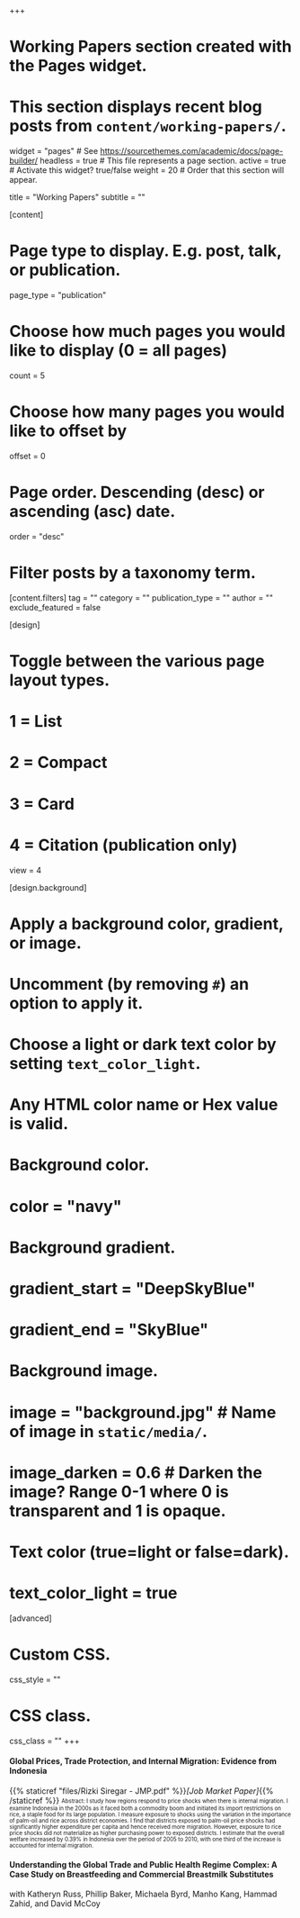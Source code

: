 +++
# Working Papers section created with the Pages widget.
# This section displays recent blog posts from `content/working-papers/`.

widget = "pages"  # See https://sourcethemes.com/academic/docs/page-builder/
headless = true  # This file represents a page section.
active = true  # Activate this widget? true/false
weight = 20  # Order that this section will appear.

title = "Working Papers"
subtitle = ""

[content]
  # Page type to display. E.g. post, talk, or publication.
  page_type = "publication"
  
  # Choose how much pages you would like to display (0 = all pages)
  count = 5
  
  # Choose how many pages you would like to offset by
  offset = 0

  # Page order. Descending (desc) or ascending (asc) date.
  order = "desc"

  # Filter posts by a taxonomy term.
  [content.filters]
    tag = ""
    category = ""
    publication_type = ""
    author = ""
    exclude_featured = false
  
[design]
  # Toggle between the various page layout types.
  #   1 = List
  #   2 = Compact
  #   3 = Card
  #   4 = Citation (publication only)
  view = 4
  
[design.background]
  # Apply a background color, gradient, or image.
  #   Uncomment (by removing `#`) an option to apply it.
  #   Choose a light or dark text color by setting `text_color_light`.
  #   Any HTML color name or Hex value is valid.
    
  # Background color.
  # color = "navy"
  
  # Background gradient.
  # gradient_start = "DeepSkyBlue"
  # gradient_end = "SkyBlue"
  
  # Background image.
  # image = "background.jpg"  # Name of image in `static/media/`.
  # image_darken = 0.6  # Darken the image? Range 0-1 where 0 is transparent and 1 is opaque.

  # Text color (true=light or false=dark).
  # text_color_light = true  
  
[advanced]
 # Custom CSS. 
 css_style = ""
 
 # CSS class.
 css_class = ""
+++
#### **Global Prices, Trade Protection, and Internal Migration: Evidence from Indonesia**
{{% staticref "files/Rizki Siregar - JMP.pdf" %}}_[Job Market Paper]_{{% /staticref %}}
<sub><sup>Abstract: I study how regions respond to price shocks when there is internal migration. I examine Indonesia in the 2000s as it faced both a commodity boom and initiated its import restrictions on rice, a staple food for its large population. I measure exposure to shocks using the variation in the importance of palm-oil and rice across district economies. I find that districts exposed to palm-oil price shocks had significantly higher expenditure per capita and hence received more migration. However, exposure to rice price shocks did not materialize as higher purchasing power to exposed districts. I estimate that the overall welfare increased by 0.39% in Indonesia over the period of 2005 to 2010, with one third of the increase is accounted for internal migration.</sup></sub>

#### **Understanding the Global Trade and Public Health Regime Complex: A Case Study on Breastfeeding and Commercial Breastmilk Substitutes**
with Katheryn Russ, Phillip Baker, Michaela Byrd, Manho Kang, Hammad Zahid, and David McCoy

